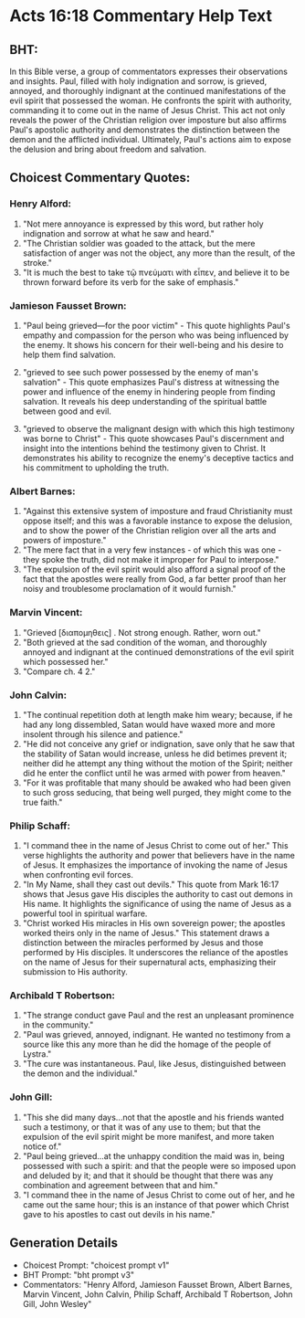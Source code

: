 # Acts 16:18 Commentary Help Text

## BHT:
In this Bible verse, a group of commentators expresses their observations and insights. Paul, filled with holy indignation and sorrow, is grieved, annoyed, and thoroughly indignant at the continued manifestations of the evil spirit that possessed the woman. He confronts the spirit with authority, commanding it to come out in the name of Jesus Christ. This act not only reveals the power of the Christian religion over imposture but also affirms Paul's apostolic authority and demonstrates the distinction between the demon and the afflicted individual. Ultimately, Paul's actions aim to expose the delusion and bring about freedom and salvation.

## Choicest Commentary Quotes:
### Henry Alford:
1. "Not mere annoyance is expressed by this word, but rather holy indignation and sorrow at what he saw and heard."
2. "The Christian soldier was goaded to the attack, but the mere satisfaction of anger was not the object, any more than the result, of the stroke."
3. "It is much the best to take τῷ πνεύματι with εἶπεν, and believe it to be thrown forward before its verb for the sake of emphasis."

### Jamieson Fausset Brown:
1. "Paul being grieved—for the poor victim" - This quote highlights Paul's empathy and compassion for the person who was being influenced by the enemy. It shows his concern for their well-being and his desire to help them find salvation.

2. "grieved to see such power possessed by the enemy of man's salvation" - This quote emphasizes Paul's distress at witnessing the power and influence of the enemy in hindering people from finding salvation. It reveals his deep understanding of the spiritual battle between good and evil.

3. "grieved to observe the malignant design with which this high testimony was borne to Christ" - This quote showcases Paul's discernment and insight into the intentions behind the testimony given to Christ. It demonstrates his ability to recognize the enemy's deceptive tactics and his commitment to upholding the truth.

### Albert Barnes:
1. "Against this extensive system of imposture and fraud Christianity must oppose itself; and this was a favorable instance to expose the delusion, and to show the power of the Christian religion over all the arts and powers of imposture."
2. "The mere fact that in a very few instances - of which this was one - they spoke the truth, did not make it improper for Paul to interpose."
3. "The expulsion of the evil spirit would also afford a signal proof of the fact that the apostles were really from God, a far better proof than her noisy and troublesome proclamation of it would furnish."

### Marvin Vincent:
1. "Grieved [διαπομηθεις] . Not strong enough. Rather, worn out." 
2. "Both grieved at the sad condition of the woman, and thoroughly annoyed and indignant at the continued demonstrations of the evil spirit which possessed her." 
3. "Compare ch. 4 2."

### John Calvin:
1. "The continual repetition doth at length make him weary; because, if he had any long dissembled, Satan would have waxed more and more insolent through his silence and patience."
2. "He did not conceive any grief or indignation, save only that he saw that the stability of Satan would increase, unless he did betimes prevent it; neither did he attempt any thing without the motion of the Spirit; neither did he enter the conflict until he was armed with power from heaven."
3. "For it was profitable that many should be awaked who had been given to such gross seducing, that being well purged, they might come to the true faith."

### Philip Schaff:
1. "I command thee in the name of Jesus Christ to come out of her." This verse highlights the authority and power that believers have in the name of Jesus. It emphasizes the importance of invoking the name of Jesus when confronting evil forces.
2. "In My Name, shall they cast out devils." This quote from Mark 16:17 shows that Jesus gave His disciples the authority to cast out demons in His name. It highlights the significance of using the name of Jesus as a powerful tool in spiritual warfare.
3. "Christ worked His miracles in His own sovereign power; the apostles worked theirs only in the name of Jesus." This statement draws a distinction between the miracles performed by Jesus and those performed by His disciples. It underscores the reliance of the apostles on the name of Jesus for their supernatural acts, emphasizing their submission to His authority.

### Archibald T Robertson:
1. "The strange conduct gave Paul and the rest an unpleasant prominence in the community."
2. "Paul was grieved, annoyed, indignant. He wanted no testimony from a source like this any more than he did the homage of the people of Lystra."
3. "The cure was instantaneous. Paul, like Jesus, distinguished between the demon and the individual."

### John Gill:
1. "This she did many days...not that the apostle and his friends wanted such a testimony, or that it was of any use to them; but that the expulsion of the evil spirit might be more manifest, and more taken notice of."
2. "Paul being grieved...at the unhappy condition the maid was in, being possessed with such a spirit: and that the people were so imposed upon and deluded by it; and that it should be thought that there was any combination and agreement between that and him."
3. "I command thee in the name of Jesus Christ to come out of her, and he came out the same hour; this is an instance of that power which Christ gave to his apostles to cast out devils in his name."


## Generation Details
- Choicest Prompt: "choicest prompt v1"
- BHT Prompt: "bht prompt v3"
- Commentators: "Henry Alford, Jamieson Fausset Brown, Albert Barnes, Marvin Vincent, John Calvin, Philip Schaff, Archibald T Robertson, John Gill, John Wesley"
